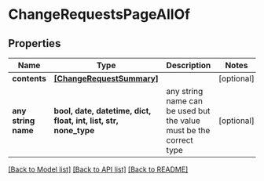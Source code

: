 # ChangeRequestsPageAllOf


## Properties
Name | Type | Description | Notes
------------ | ------------- | ------------- | -------------
**contents** | [**[ChangeRequestSummary]**](ChangeRequestSummary.md) |  | [optional] 
**any string name** | **bool, date, datetime, dict, float, int, list, str, none_type** | any string name can be used but the value must be the correct type | [optional]

[[Back to Model list]](../README.md#documentation-for-models) [[Back to API list]](../README.md#documentation-for-api-endpoints) [[Back to README]](../README.md)


